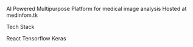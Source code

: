 
AI Powered Multipurpose Platform for medical image analysis
Hosted at medinfom.tk

Tech Stack

React
Tensorflow
Keras

